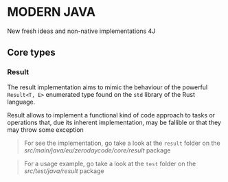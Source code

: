 # MODERN JAVA

New fresh ideas and non-native implementations 4J

## Core types
### Result
The result implementation aims to mimic the behaviour of the powerful
`Result<T, E>` enumerated type found on the `std` library
of the Rust language.

Result allows to implement a functional kind of code approach to
tasks or operations that, due its inherent implementation, may be
fallible or that they may throw some exception

>For see the implementation, go take a look at the `result` folder on the *src/main/java/eu/zerodaycode/core/result* package

>For a usage example, go take a look at the `test` folder on the *src/test/java/result* package